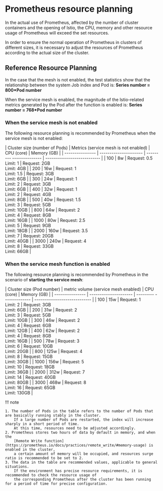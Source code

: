 # Prometheus resource planning

In the actual use of Prometheus, affected by the number of cluster containers and the opening of Istio,
the CPU, memory and other resource usage of Prometheus will exceed the set resources.

In order to ensure the normal operation of Prometheus in clusters of different sizes,
it is necessary to adjust the resources of Prometheus according to the actual size of the cluster.

## Reference Resource Planning

In the case that the mesh is not enabled, the test statistics show that the relationship
between the system Job index and Pod is: **Series number = 800\*Pod number**

When the service mesh is enabled, the magnitude of the Istio-related metrics generated
by the Pod after the function is enabled is: **Series number = 768\*Pod number**

### When the service mesh is not enabled

The following resource planning is recommended by Prometheus when the service mesh is not enabled:

| Cluster size (number of Pods) | Metrics (service mesh is not enabled) | CPU (core) | Memory (GB) |
| ---------------- | ---------------------- | --------- --------------- | ---------------------------- |
| 100 | 8w | Request: 0.5<br>Limit: 1 | Request: 2GB<br>Limit: 4GB |
| 200 | 16w | Request: 1<br>Limit: 1.5 | Request: 3GB<br>Limit: 6GB |
| 300 | 24w | Request: 1<br>Limit: 2 | Request: 3GB<br>Limit: 6GB |
| 400 | 32w | Request: 1<br>Limit: 2 | Request: 4GB<br>Limit: 8GB |
| 500 | 40w | Request: 1.5<br>Limit: 3 | Request: 5GB<br>Limit: 10GB |
| 800 | 64w | Request: 2<br>Limit: 4 | Request: 8GB<br>Limit: 16GB |
| 1000 | 80w | Request: 2.5<br>Limit: 5 | Request: 9GB<br>Limit: 18GB |
| 2000 | 160w | Request: 3.5<br>Limit: 7 | Request: 20GB<br>Limit: 40GB |
| 3000 | 240w | Request: 4<br>Limit: 8 | Request: 33GB<br>Limit: 66GB |

### When the service mesh function is enabled

The following resource planning is recommended by Prometheus in the scenario of **starting the service mesh**:

| Cluster size (Pod number) | metric volume (service mesh enabled) | CPU (core) | Memory (GB) |
| ---------------- | ---------------------- | --------- -------------- | ----------------------------- |
| 100 | 15w | Request: 1<br>Limit: 2 | Request: 3GB<br>Limit: 6GB |
| 200 | 31w | Request: 2<br>Limit: 3 | Request: 5GB<br>Limit: 10GB |
| 300 | 46w | Request: 2<br>Limit: 4 | Request: 6GB<br>Limit: 12GB |
| 400 | 62w | Request: 2<br>Limit: 4 | Request: 8GB<br>Limit: 16GB |
| 500 | 78w | Request: 3<br>Limit: 6 | Request: 10GB<br>Limit: 20GB |
| 800 | 125w | Request: 4<br>Limit: 8 | Request: 15GB<br>Limit: 30GB |
| 1000 | 156w | Request: 5<br>Limit: 10 | Request: 18GB<br>Limit: 36GB |
| 2000 | 312w | Request: 7<br>Limit: 14 | Request: 40GB<br>Limit: 80GB |
| 3000 | 468w | Request: 8<br>Limit: 16 | Request: 65GB<br>Limit: 130GB |

!!! note

    1. The number of Pods in the table refers to the number of Pods that are basically running stably in the cluster.
        If a large number of Pods are restarted, the index will increase sharply in a short period of time.
        At this time, resources need to be adjusted accordingly.
    2. Prometheus stores two hours of data by default in memory, and when the 
        [Remote Write function](https://prometheus.io/docs/practices/remote_write/#memory-usage) is enabled in the cluster,
        a certain amount of memory will be occupied, and resources surge ratio is recommended to be set to 2.
    3. The data in the table are recommended values, applicable to general situations.
        If the environment has precise resource requirements, it is recommended to check the resource usage of
        the corresponding Prometheus after the cluster has been running for a period of time for precise configuration.
